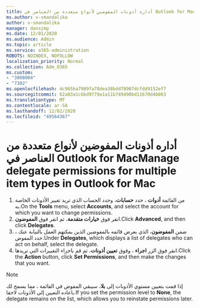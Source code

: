 ```yaml
---
title: أداره أذونات المفوضين لأنواع متعددة من العناصر في Outlook for Mac
ms.author: v-smandalika
author: v-smandalika
manager: dansimp
ms.date: 12/01/2020
ms.audience: Admin
ms.topic: article
ms.service: o365-administration
ROBOTS: NOINDEX, NOFOLLOW
localization_priority: Normal
ms.collection: Adm_O365
ms.custom:
- "3800004"
- "7302"
ms.openlocfilehash: 4c965ba7909fa78dea38bdd78907dcfdd9152ef7
ms.sourcegitcommit: 62a83a1c6bd9779a1a11b749490bd11670d4b063
ms.translationtype: MT
ms.contentlocale: ar-SA
ms.lasthandoff: 12/02/2020
ms.locfileid: "49564367"
---
```

# <a name="manage-delegate-permissions-for-multiple-item-types-in-outlook-for-mac"></a><span data-ttu-id="a4af8-102">أداره أذونات المفوضين لأنواع متعددة من العناصر في Outlook for Mac</span><span class="sxs-lookup"><span data-stu-id="a4af8-102">Manage delegate permissions for multiple item types in Outlook for Mac</span></span>

1. <span data-ttu-id="a4af8-103">من القائمة **أدوات** ، حدد **حسابات**، وحدد الحساب الذي تريد تغيير الأذونات الخاصة به.</span><span class="sxs-lookup"><span data-stu-id="a4af8-103">On the **Tools** menu, select **Accounts**, and select the account for which you want to change permissions.</span></span>
2. <span data-ttu-id="a4af8-104">انقر فوق **خيارات متقدمة**، ثم انقر فوق **المفوضون**.</span><span class="sxs-lookup"><span data-stu-id="a4af8-104">Click **Advanced**, and then click **Delegates**.</span></span>
3. <span data-ttu-id="a4af8-105">ضمن **المفوضون**، الذي يعرض قائمه بالمفوضين الذين يمكنهم العمل بالنيابة عنك ، حدد المفوض.</span><span class="sxs-lookup"><span data-stu-id="a4af8-105">Under **Delegates**, which displays a list of delegates who can act on behalf, select the delegate.</span></span>
4. <span data-ttu-id="a4af8-106">انقر فوق الزر **اجراء** ، وفوق **تعيين أذونات**، ثم قم باجراء التغييرات التي تريدها.</span><span class="sxs-lookup"><span data-stu-id="a4af8-106">Click the **Action** button, click **Set Permissions**, and then make the changes that you want.</span></span>

> [!NOTE]
> <span data-ttu-id="a4af8-107">إذا قمت بتعيين مستوي الأذونات إلى **بلا**، سيبقي المفوض في القائمة ، مما يسمح لك باعاده التعيين إلى الأذونات لاحقا.</span><span class="sxs-lookup"><span data-stu-id="a4af8-107">If you set the permission level to **None**, the delegate remains on the list, which allows you to reinstate permissions later.</span></span>
